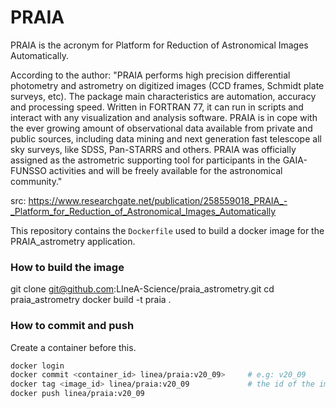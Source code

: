# PRAIA

PRAIA is the acronym for Platform for Reduction of Astronomical Images Automatically.

According to the author:
"PRAIA performs high precision differential photometry and astrometry on digitized images (CCD frames, Schmidt plate surveys, etc). The package main characteristics are automation, accuracy and processing speed. Written in FORTRAN 77, it can run in scripts and interact with any visualization and analysis software. PRAIA is in cope with the ever growing amount of observational data available from private and public sources, including data mining and next generation fast telescope all sky surveys, like SDSS, Pan-STARRS and others. PRAIA was officially assigned as the astrometric supporting tool for participants in the GAIA-FUNSSO activities and will be freely available for the astronomical community."

src: https://www.researchgate.net/publication/258559018_PRAIA_-_Platform_for_Reduction_of_Astronomical_Images_Automatically

This repository contains the `Dockerfile` used to build a docker image for the PRAIA_astrometry application.

### How to build the image

 git clone git@github.com:LIneA-Science/praia_astrometry.git
 cd praia_astrometry
 docker build -t praia .

### How to commit and push

Create a container before this.

 ```sh
 docker login
 docker commit <container_id> linea/praia:v20_09>     # e.g: v20_09
 docker tag <image_id> linea/praia:v20_09             # the id of the image created before
 docker push linea/praia:v20_09  
 ```